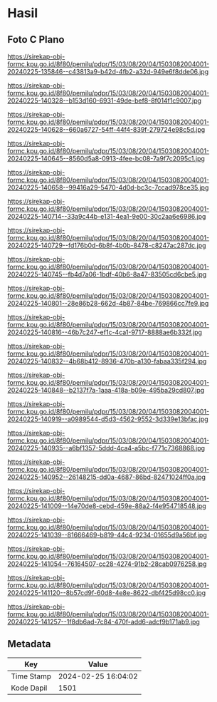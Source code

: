 # Hasil

## Foto C Plano

https://sirekap-obj-formc.kpu.go.id/8f80/pemilu/pdpr/15/03/08/20/04/1503082004001-20240225-135846--c43813a9-b42d-4fb2-a32d-949e6f8dde06.jpg

https://sirekap-obj-formc.kpu.go.id/8f80/pemilu/pdpr/15/03/08/20/04/1503082004001-20240225-140328--b153d160-6931-49de-bef8-8f014f1c9007.jpg

https://sirekap-obj-formc.kpu.go.id/8f80/pemilu/pdpr/15/03/08/20/04/1503082004001-20240225-140628--660a6727-54ff-44f4-839f-279724e98c5d.jpg

https://sirekap-obj-formc.kpu.go.id/8f80/pemilu/pdpr/15/03/08/20/04/1503082004001-20240225-140645--8560d5a8-0913-4fee-bc08-7a9f7c2095c1.jpg

https://sirekap-obj-formc.kpu.go.id/8f80/pemilu/pdpr/15/03/08/20/04/1503082004001-20240225-140658--99416a29-5470-4d0d-bc3c-7ccad978ce35.jpg

https://sirekap-obj-formc.kpu.go.id/8f80/pemilu/pdpr/15/03/08/20/04/1503082004001-20240225-140714--33a9c44b-e131-4ea1-9e00-30c2aa6e6986.jpg

https://sirekap-obj-formc.kpu.go.id/8f80/pemilu/pdpr/15/03/08/20/04/1503082004001-20240225-140729--fd176b0d-6b8f-4b0b-8478-c8247ac287dc.jpg

https://sirekap-obj-formc.kpu.go.id/8f80/pemilu/pdpr/15/03/08/20/04/1503082004001-20240225-140745--fb4d7a06-1bdf-40b6-8a47-83505cd6cbe5.jpg

https://sirekap-obj-formc.kpu.go.id/8f80/pemilu/pdpr/15/03/08/20/04/1503082004001-20240225-140801--28e86b28-662d-4b87-84be-769866cc7fe9.jpg

https://sirekap-obj-formc.kpu.go.id/8f80/pemilu/pdpr/15/03/08/20/04/1503082004001-20240225-140816--46b7c247-ef1c-4ca1-9717-8888ae6b332f.jpg

https://sirekap-obj-formc.kpu.go.id/8f80/pemilu/pdpr/15/03/08/20/04/1503082004001-20240225-140832--4b68b412-8936-470b-a130-fabaa335f294.jpg

https://sirekap-obj-formc.kpu.go.id/8f80/pemilu/pdpr/15/03/08/20/04/1503082004001-20240225-140848--b2137f7a-1aaa-418a-b09e-495ba29cd807.jpg

https://sirekap-obj-formc.kpu.go.id/8f80/pemilu/pdpr/15/03/08/20/04/1503082004001-20240225-140919--a0989544-d5d3-4562-9552-3d339e13bfac.jpg

https://sirekap-obj-formc.kpu.go.id/8f80/pemilu/pdpr/15/03/08/20/04/1503082004001-20240225-140935--a6bf1357-5ddd-4ca4-a5bc-f771c7368868.jpg

https://sirekap-obj-formc.kpu.go.id/8f80/pemilu/pdpr/15/03/08/20/04/1503082004001-20240225-140952--26148215-dd0a-4687-86bd-82471024ff0a.jpg

https://sirekap-obj-formc.kpu.go.id/8f80/pemilu/pdpr/15/03/08/20/04/1503082004001-20240225-141009--14e70de8-cebd-459e-88a2-f4e954718548.jpg

https://sirekap-obj-formc.kpu.go.id/8f80/pemilu/pdpr/15/03/08/20/04/1503082004001-20240225-141039--81666469-b819-44c4-9234-01655d9a56bf.jpg

https://sirekap-obj-formc.kpu.go.id/8f80/pemilu/pdpr/15/03/08/20/04/1503082004001-20240225-141054--76164507-cc28-4274-91b2-28cab0976258.jpg

https://sirekap-obj-formc.kpu.go.id/8f80/pemilu/pdpr/15/03/08/20/04/1503082004001-20240225-141120--8b57cd9f-60d8-4e8e-8622-dbf425d98cc0.jpg

https://sirekap-obj-formc.kpu.go.id/8f80/pemilu/pdpr/15/03/08/20/04/1503082004001-20240225-141257--1f8db6ad-7c84-470f-add6-adcf9b171ab9.jpg


## Metadata

| Key        | Value               |
| ---------- | ------------------- |
| Time Stamp | 2024-02-25 16:04:02 |
| Kode Dapil | 1501                |



